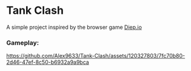 # Tank Clash
A simple project inspired by the browser game [Diep.io](https://diep.io/)

### Gameplay:

https://github.com/Alex9633/Tank-Clash/assets/120327803/7fc70b80-2d46-47ef-8c50-b6932a9a9bca

